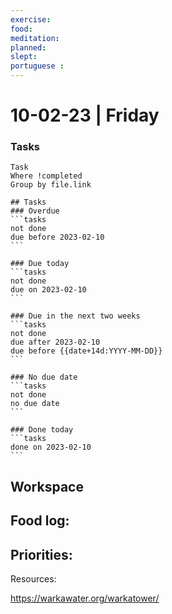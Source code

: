 ```yaml
---
exercise: 
food:
meditation:
planned:
slept:
portuguese :
---
```


# 10-02-23 | Friday

### Tasks
```dataview
Task
Where !completed
Group by file.link
```

````
## Tasks
### Overdue
```tasks
not done
due before 2023-02-10
```

### Due today
```tasks
not done
due on 2023-02-10
```

### Due in the next two weeks
```tasks
not done
due after 2023-02-10
due before {{date+14d:YYYY-MM-DD}}
```

### No due date
```tasks
not done
no due date
```

### Done today
```tasks
done on 2023-02-10
```
````

## Workspace


Food log:
- 

Priorities:
- 

Resources:

https://warkawater.org/warkatower/